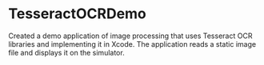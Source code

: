 # TesseractOCRDemo
Created a demo application of image processing that uses Tesseract OCR libraries and implementing it in Xcode. The application reads a static image file and displays it on the simulator.
